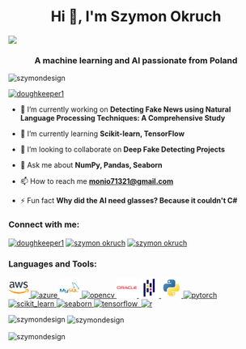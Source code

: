 <h1 align="center">Hi 👋, I'm Szymon Okruch</h1>
<img align="center" src="https://cdn.thenewstack.io/media/2022/04/f0f4609d-lighted_keyboard-1024x576.jpg"/>
<h3 align="center">A machine learning and AI passionate from Poland</h3>

<p align="left"> <img src="https://komarev.com/ghpvc/?username=szymondesign&label=Profile%20views&color=0e75b6&style=flat" alt="szymondesign" /> </p>

<p align="left"> <a href="https://twitter.com/doughkeeper1" target="blank"><img src="https://img.shields.io/twitter/follow/doughkeeper1?logo=twitter&style=for-the-badge" alt="doughkeeper1" /></a> </p>

- 🔭 I’m currently working on **Detecting Fake News using Natural Language Processing Techniques: A Comprehensive Study**

- 🌱 I’m currently learning **Scikit-learn, TensorFlow**

- 👯 I’m looking to collaborate on **Deep Fake Detecting Projects**

- 💬 Ask me about **NumPy, Pandas, Seaborn**

- 📫 How to reach me **monio71321@gmail.com**

- ⚡ Fun fact **Why did the AI need glasses? Because it couldn't C#**

<h3 align="left">Connect with me:</h3>
<p align="left">
<a href="https://twitter.com/doughkeeper1" target="blank"><img align="center" src="https://raw.githubusercontent.com/rahuldkjain/github-profile-readme-generator/master/src/images/icons/Social/twitter.svg" alt="doughkeeper1" height="30" width="40" /></a>
<a href="https://www.linkedin.com/in/szymon-okruch-183991195/" target="blank"><img align="center" src="https://raw.githubusercontent.com/rahuldkjain/github-profile-readme-generator/master/src/images/icons/Social/linked-in-alt.svg" alt="szymon okruch" height="30" width="40" /></a>
<a href="https://www.facebook.com/szymon.okruch" target="blank"><img align="center" src="https://raw.githubusercontent.com/rahuldkjain/github-profile-readme-generator/master/src/images/icons/Social/facebook.svg" alt="szymon okruch" height="30" width="40" /></a>
</p>

<h3 align="left">Languages and Tools:</h3>
<p align="left"> <a href="https://aws.amazon.com" target="_blank" rel="noreferrer"> <img src="https://raw.githubusercontent.com/devicons/devicon/master/icons/amazonwebservices/amazonwebservices-original-wordmark.svg" alt="aws" width="40" height="40"/> </a> <a href="https://azure.microsoft.com/en-in/" target="_blank" rel="noreferrer"> <img src="https://www.vectorlogo.zone/logos/microsoft_azure/microsoft_azure-icon.svg" alt="azure" width="40" height="40"/> </a> <a href="https://www.mysql.com/" target="_blank" rel="noreferrer"> <img src="https://raw.githubusercontent.com/devicons/devicon/master/icons/mysql/mysql-original-wordmark.svg" alt="mysql" width="40" height="40"/> </a> <a href="https://opencv.org/" target="_blank" rel="noreferrer"> <img src="https://www.vectorlogo.zone/logos/opencv/opencv-icon.svg" alt="opencv" width="40" height="40"/> </a> <a href="https://www.oracle.com/" target="_blank" rel="noreferrer"> <img src="https://raw.githubusercontent.com/devicons/devicon/master/icons/oracle/oracle-original.svg" alt="oracle" width="40" height="40"/> </a> <a href="https://pandas.pydata.org/" target="_blank" rel="noreferrer"> <img src="https://raw.githubusercontent.com/devicons/devicon/2ae2a900d2f041da66e950e4d48052658d850630/icons/pandas/pandas-original.svg" alt="pandas" width="40" height="40"/> </a> <a href="https://www.python.org" target="_blank" rel="noreferrer"> <img src="https://raw.githubusercontent.com/devicons/devicon/master/icons/python/python-original.svg" alt="python" width="40" height="40"/> </a> <a href="https://pytorch.org/" target="_blank" rel="noreferrer"> <img src="https://www.vectorlogo.zone/logos/pytorch/pytorch-icon.svg" alt="pytorch" width="40" height="40"/> </a> <a href="https://scikit-learn.org/" target="_blank" rel="noreferrer"> <img src="https://upload.wikimedia.org/wikipedia/commons/0/05/Scikit_learn_logo_small.svg" alt="scikit_learn" width="40" height="40"/> </a> <a href="https://seaborn.pydata.org/" target="_blank" rel="noreferrer"> <img src="https://seaborn.pydata.org/_images/logo-mark-lightbg.svg" alt="seaborn" width="40" height="40"/> </a> <a href="https://www.tensorflow.org" target="_blank" rel="noreferrer"> <img src="https://www.vectorlogo.zone/logos/tensorflow/tensorflow-icon.svg" alt="tensorflow" width="40" height="40"/> </a> <a href="https://unrealengine.com/" target="_blank" rel="noreferrer"> <img
<a href="https://www.r-project.org/" target="_blank" rel="noreferrer"> <img src="https://www.vectorlogo.zone/logos/r-project/r-project-icon.svg" alt="r" width="40" height="40"/> </a>

<p><img align="left" src="https://github-readme-stats.vercel.app/api/top-langs?username=szymondesign&show_icons=true&locale=en&layout=compact" alt="szymondesign" /></p>

<p>&nbsp;<img align="center" src="https://github-readme-stats.vercel.app/api?username=szymondesign&show_icons=true&locale=en" alt="szymondesign" /></p>

<p><img align="center" src="https://github-readme-streak-stats.herokuapp.com/?user=szymondesign&" alt="szymondesign" /></p>
